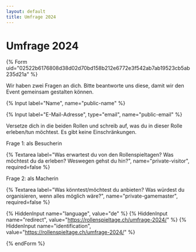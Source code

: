 ```yaml
---
layout: default
title: Umfrage 2024
---
```


# Umfrage 2024

{% Form uid="02522b6176808d38d02d70bd158b212e6772e3f542ab7ab19523cb5ab235d21a" %}

Wir haben zwei Fragen an dich. Bitte beantworte uns diese, damit wir den Event gemeinsam gestalten können.
 
{% Input label="Name", name="public-name" %}

{% Input label="E-Mail-Adresse", type="email", name="public-email" %}

Versetze dich in die beiden Rollen und schreib auf, was du in dieser Rolle erleben/tun möchtest. Es gibt keine Einschränkungen.
 
Frage 1: als Besucherin
 
{% Textarea label="Was erwartest du von den Rollenspieltagen? Was möchtest du da erleben? Weswegen gehst du hin?", name="private-visitor", required=false %}
 
Frage 2: als Macherin
 
{% Textarea label="Was könntest/möchtest du anbieten? Was würdest du organisieren, wenn alles möglich wäre?", name="private-gamemaster", required=false %}

{% HiddenInput name="language", value="de" %}
{% HiddenInput name="redirect", value="https://rollenspieltage.ch/umfrage-2024/" %}
{% HiddenInput name="identification", value="https://rollenspieltage.ch/umfrage-2024/" %}

{% endForm %}
